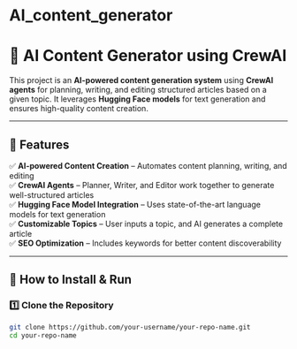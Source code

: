 # AI_content_generator

# 🚀 AI Content Generator using CrewAI

This project is an **AI-powered content generation system** using **CrewAI agents** for planning, writing, and editing structured articles based on a given topic. It leverages **Hugging Face models** for text generation and ensures high-quality content creation.

---

## 📌 Features
✅ **AI-powered Content Creation** – Automates content planning, writing, and editing  
✅ **CrewAI Agents** – Planner, Writer, and Editor work together to generate well-structured articles  
✅ **Hugging Face Model Integration** – Uses state-of-the-art language models for text generation  
✅ **Customizable Topics** – User inputs a topic, and AI generates a complete article  
✅ **SEO Optimization** – Includes keywords for better content discoverability  

---

## 🚀 How to Install & Run
### **1️⃣ Clone the Repository**
```bash
git clone https://github.com/your-username/your-repo-name.git
cd your-repo-name
